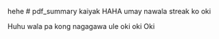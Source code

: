 hehe # pdf_summary kaiyak HAHA
umay nawala streak ko oki

Huhu wala pa kong nagagawa ule
oki oki
Oki